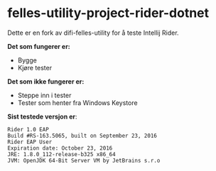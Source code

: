 # felles-utility-project-rider-dotnet

Dette er en fork av difi-felles-utility for å teste Intellij Rider. 

__Det som fungerer er:__
* Bygge
* Kjøre tester

__Det som ikke fungerer er:__
* Steppe inn i tester
* Tester som henter fra Windows Keystore

__Sist testede versjon er__:
```
Rider 1.0 EAP
Build #RS-163.5065, built on September 23, 2016
Rider EAP User
Expiration date: October 23, 2016
JRE: 1.8.0_112-release-b325 x86_64
JVM: OpenJDK 64-Bit Server VM by JetBrains s.r.o
```
